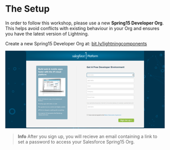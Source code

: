 # The Setup 

  In order to follow this workshop, please use a new **Spring15 Developer Org**.  This helps avoid conflicts with existing behaviour in your Org and ensures you have the latest version of Lightning.
  
  Create a new Spring15 Developer Org at: [bit.ly/lightningcomponents](http://bit.ly/lightningcomponents)

![](images/salesforce-platform-signup-form.png)

> **Info** After you sign up, you will recieve an email containing a link to set a password to access your Salesforce Spring15 Org.

